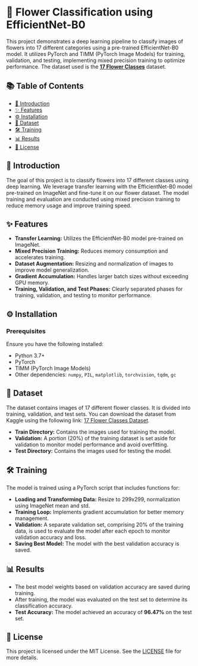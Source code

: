 # 🌸 Flower Classification using EfficientNet-B0

This project demonstrates a deep learning pipeline to classify images of flowers into 17 different categories using a pre-trained EfficientNet-B0 model. It utilizes PyTorch and TIMM (PyTorch Image Models) for training, validation, and testing, implementing mixed precision training to optimize performance. The dataset used is the [**17 Flower Classes**](https://www.kaggle.com/datasets/aima138/17flowerclasses) dataset.

## 📚 Table of Contents

- [🌟 Introduction](#-introduction)
- [✨ Features](#-features)
- [⚙️ Installation](#️-installation)
- [📂 Dataset](#-dataset)
- [🛠️ Training](#-training)
- [📊 Results](#-results)
- [📝 License](#-license)

## 🌟 Introduction

The goal of this project is to classify flowers into 17 different classes using deep learning. We leverage transfer learning with the EfficientNet-B0 model pre-trained on ImageNet and fine-tune it on our flower dataset. The model training and evaluation are conducted using mixed precision training to reduce memory usage and improve training speed.

## ✨ Features

- **Transfer Learning:** Utilizes the EfficientNet-B0 model pre-trained on ImageNet.
- **Mixed Precision Training:** Reduces memory consumption and accelerates training.
- **Dataset Augmentation:** Resizing and normalization of images to improve model generalization.
- **Gradient Accumulation:** Handles larger batch sizes without exceeding GPU memory.
- **Training, Validation, and Test Phases:** Clearly separated phases for training, validation, and testing to monitor performance.

## ⚙️ Installation

### Prerequisites

Ensure you have the following installed:

- Python 3.7+
- PyTorch
- TIMM (PyTorch Image Models)
- Other dependencies: `numpy`, `PIL`, `matplotlib`, `torchvision`, `tqdm`, `gc`

## 📂 Dataset

The dataset contains images of 17 different flower classes. It is divided into training, validation, and test sets. You can download the dataset from Kaggle using the following link: [17 Flower Classes Dataset](https://www.kaggle.com/datasets/aima138/17flowerclasses).

- **Train Directory:** Contains the images used for training the model.
- **Validation:** A portion (20%) of the training dataset is set aside for validation to monitor model performance and avoid overfitting.
- **Test Directory:** Contains the images used for testing the model.

## 🛠️ Training

The model is trained using a PyTorch script that includes functions for:

- **Loading and Transforming Data:** Resize to 299x299, normalization using ImageNet mean and std.
- **Training Loop:** Implements gradient accumulation for better memory management.
- **Validation:** A separate validation set, comprising 20% of the training data, is used to evaluate the model after each epoch to monitor validation accuracy and loss.
- **Saving Best Model:** The model with the best validation accuracy is saved.

## 📊 Results

- The best model weights based on validation accuracy are saved during training.
- After training, the model was evaluated on the test set to determine its classification accuracy.
- **Test Accuracy:** The model achieved an accuracy of **96.47%** on the test set.

## 📝 License

This project is licensed under the MIT License. See the [LICENSE](LICENSE) file for more details.
